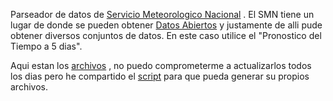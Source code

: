 Parseador de datos de 
[Servicio Meteorologico Nacional](https://www.smn.gob.ar/pronostico)
.
El SMN tiene un lugar de donde se pueden obtener 
[Datos Abiertos](https://www.smn.gob.ar/descarga-de-datos)
y justamente de alli pude obtener diversos conjuntos de datos.
En este caso utilice el "Pronostico del Tiempo a 5 dias".




Aqui estan los 
[archivos](https://github.com/wlamagna/viz1/tree/master/clima)
, no puedo comprometerme a actualizarlos todos los dias
pero he compartido el 
[script](https://github.com/wlamagna/viz1/blob/master/clima/tocsv.pl)
para que pueda generar su propios archivos.

